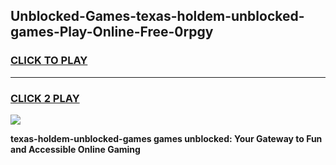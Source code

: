 
## Unblocked-Games-texas-holdem-unblocked-games-Play-Online-Free-0rpgy
<h3>
<a href="https://premium76.site?title=texas-holdem-unblocked-games&ref=26A">CLICK TO PLAY</a></h3>
<hr>

<h3>
<a href="https://premium76.site?title=texas-holdem-unblocked-games&ref=26A">CLICK 2 PLAY</a>
  
</h3>

<a href="https://premium76.site?title=texas-holdem-unblocked-games&ref=26A"><img src="https://clearcache.store/games.png"></a>


**texas-holdem-unblocked-games games unblocked: Your Gateway to Fun and Accessible Online Gaming**
